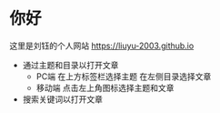 # 你好

这里是刘钰的个人网站 <https://liuyu-2003.github.io>

- 通过主题和目录以打开文章
    - PC端 在上方标签栏选择主题 在左侧目录选择文章
    - 移动端 点击左上角图标选择主题和文章
- 搜索关键词以打开文章